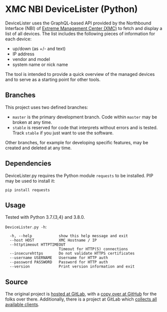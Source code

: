 # XMC NBI DeviceLister (Python)

DeviceLister uses the GraphQL-based API provided by the Northbound Interface (NBI) of [Extreme Management Center (XMC)](https://www.extremenetworks.com/product/extreme-management-center/) to fetch and display a list of all devices. The list includes the following pieces of information for each device:

* up/down (as +/- and text)
* IP address
* vendor and model
* system name or nick name

The tool is intended to provide a quick overview of the managed devices and to serve as a starting point for other tools.

## Branches

This project uses two defined branches:

* `master` is the primary development branch. Code within `master` may be broken at any time.
* `stable` is reserved for code that interprets without errors and is tested. Track `stable` if you just want to use the software.

Other branches, for example for developing specific features, may be created and deleted at any time.

## Dependencies

DeviceLister.py requires the Python module `requests` to be installed. PIP may be used to install it:

`pip install requests`

## Usage

Tested with Python 3.7.{3,4} and 3.8.0.

`DeviceLister.py -h`:

```text
  -h, --help            show this help message and exit
  --host HOST           XMC Hostname / IP
  --httptimeout HTTPTIMEOUT
                        Timeout for HTTP(S) connections
  --insecurehttps       Do not validate HTTPS certificates
  --username USERNAME   Username for HTTP auth
  --password PASSWORD   Password for HTTP auth
  --version             Print version information and exit
```

## Source

The original project is [hosted at GitLab](https://gitlab.com/rbrt-weiler/xmc-nbi-devicelister-py), with a [copy over at GitHub](https://github.com/rbrt-weiler/xmc-nbi-devicelister-py) for the folks over there. Additionally, there is a project at GitLab which [collects all available clients](https://gitlab.com/rbrt-weiler/xmc-nbi-clients).
